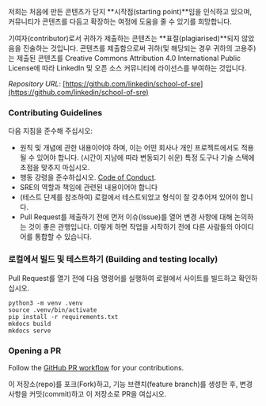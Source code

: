저희는 처음에 만든 콘텐츠가 단지 **시작점(starting point)**임을 인식하고 있으며, 커뮤니티가 콘텐츠를 다듬고 확장하는 여정에 도움을 줄 수 있기를 희망합니다.

기여자(contributor)로서 귀하가 제출하는 콘텐츠는 **표절(plagiarised)**되지 않았음을 진술하는 것입니다. 콘텐츠를 제출함으로써 귀하(및 해당되는 경우 귀하의 고용주)는 제출된 콘텐츠를 Creative Commons Attribution 4.0 International Public License에 따라 LinkedIn 및 오픈 소스 커뮤니티에 라이선스를 부여하는 것입니다.

*Repository URL*: [https://github.com/linkedin/school-of-sre](https://github.com/linkedin/school-of-sre)

### Contributing Guidelines
다음 지침을 준수해 주십시오:

* 원칙 및 개념에 관한 내용이어야 하며, 이는 어떤 회사나 개인 프로젝트에서도 적용될 수 있어야 합니다. (시간이 지남에 따라 변동되기 쉬운) 특정 도구나 기술 스택에 초점을 맞추지 마십시오.
* 행동 강령을 준수하십시오. [Code of Conduct](/school-of-sre/CODE_OF_CONDUCT/).
* SRE의 역할과 책임에 관련된 내용이어야 합니다
* (테스트 단계를 참조하여) 로컬에서 테스트되었고 형식이 잘 갖추어져 있어야 합니다.
* Pull Request를 제출하기 전에 먼저 이슈(Issue)를 열어 변경 사항에 대해 논의하는 것이 좋은 관행입니다. 이렇게 하면 작업을 시작하기 전에 다른 사람들의 아이디어를 통합할 수 있습니다.

### 로컬에서 빌드 및 테스트하기 (Building and testing locally)
Pull Request를 열기 전에 다음 명령어를 실행하여 로컬에서 사이트를 빌드하고 확인하십시오.

```shell
python3 -m venv .venv
source .venv/bin/activate
pip install -r requirements.txt
mkdocs build
mkdocs serve
```

### Opening a PR
Follow the [GitHub PR workflow](https://guides.github.com/introduction/flow/) for your contributions.

이 저장소(repo)를 포크(Fork)하고, 기능 브랜치(feature branch)를 생성한 후, 변경 사항을 커밋(commit)하고 이 저장소로 PR을 여십시오.